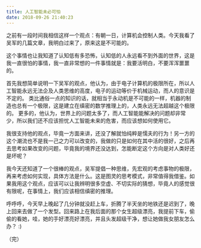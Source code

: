 ```yaml
---
title: 人工智能未必可怕 
date: 2018-09-26 21:40:23
---
```


之前有一段时间我相信这样一个观点：有朝一日，计算机会控制人类。今天我看了吴军的几篇文章，我明白过来了，原来这是不可能的。

这个事情也让我知道了认知低有多恐怖，认知低的人永远看不到外面的世界，这是我一直很怕的事情，我一直非常想的一件事情就是：我要活明白，不要浑浑噩噩的。

首先我想简单说明一下吴军的观点，他认为，由于电子计算机的极限所在，所以人工智能永远无法企及人类思维的高度，电子的运动等价于机械运动，而人的意识是不定的。 类比通俗一点的知识的话，就相当于永动机是不可能的一样，机器的制造也总有一个极限，这是建立在缜密的数学推理上的，人类永远无法超越这个极限的。 更多的，他认为，世界上的问题太多了，而人工智能能解决的问题却非常少，所以我们还不应该担忧人工智能未来的危害，而应该想如何使用它。

我很支持他的观点，毕竟一方面来讲，还没了解就怕纯粹是懦夫的行为！另一方的这个潮流也不是我一己之力可以改变的，我做的只是如何在其中活的很好，之后再去思考如果改变的问题，毕竟我的境界还没达到，怎能断定这个方向是对人类好还是坏呢？

我今天还知道了一个很棒的观点，吴军提倡一种思维，先宏观的考虑事物的极限，再来考虑如何实现，具体方法是什么。这是图灵的思考模式，非常值得我借鉴。如果我用这个观点，应该可以让我辨明很多空虚、不切实际的猜想，毕竟人的感觉很有限呢，在事情上，我们应该相信缜密的推理。

呼呼呼，今天早上晚起了几分钟就没赶上车，折腾了半天坐的地铁还是迟到了，晚上回来去做了一个发型。回来路上在我后面的那个女生超级漂亮，我提前下车，偷偷的看她，哇，她的手好漂亮好漂亮，并且头发超级干净，想让她做我女朋友怎么办？ :)

（完）

